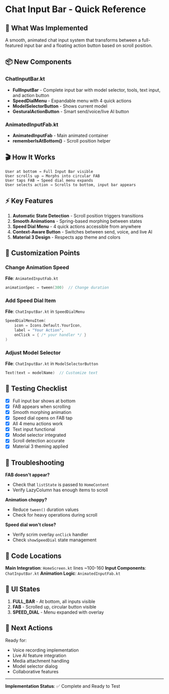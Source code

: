 # Chat Input Bar - Quick Reference

## 🎯 What Was Implemented

A smooth, animated chat input system that transforms between a full-featured input bar and a floating action button based on scroll position.

## 📦 New Components

### ChatInputBar.kt

- **FullInputBar** - Complete input bar with model selector, tools, text input, and action button
- **SpeedDialMenu** - Expandable menu with 4 quick actions
- **ModelSelectorButton** - Shows current model
- **GesturalActionButton** - Smart send/voice/live AI button

### AnimatedInputFab.kt

- **AnimatedInputFab** - Main animated container
- **rememberIsAtBottom()** - Scroll position helper

## 🎬 How It Works

```
User at bottom → Full Input Bar visible
User scrolls up → Morphs into circular FAB
User taps FAB → Speed dial menu expands
User selects action → Scrolls to bottom, input bar appears
```

## ⚡ Key Features

1. **Automatic State Detection** - Scroll position triggers transitions
2. **Smooth Animations** - Spring-based morphing between states
3. **Speed Dial Menu** - 4 quick actions accessible from anywhere
4. **Context-Aware Button** - Switches between send, voice, and live AI
5. **Material 3 Design** - Respects app theme and colors

## 🔧 Customization Points

### Change Animation Speed

**File**: `AnimatedInputFab.kt`

```kotlin
animationSpec = tween(300)  // Change duration
```

### Add Speed Dial Item

**File**: `ChatInputBar.kt` in `SpeedDialMenu`

```kotlin
SpeedDialMenuItem(
    icon = Icons.Default.YourIcon,
    label = "Your Action",
    onClick = { /* your handler */ }
)
```

### Adjust Model Selector

**File**: `ChatInputBar.kt` in `ModelSelectorButton`

```kotlin
Text(text = modelName)  // Customize text
```

## 📱 Testing Checklist

- [x] Full input bar shows at bottom
- [x] FAB appears when scrolling
- [x] Smooth morphing animation
- [x] Speed dial opens on FAB tap
- [x] All 4 menu actions work
- [x] Text input functional
- [x] Model selector integrated
- [x] Scroll detection accurate
- [x] Material 3 theming applied

## 🐛 Troubleshooting

**FAB doesn't appear?**

- Check that `listState` is passed to `HomeContent`
- Verify LazyColumn has enough items to scroll

**Animation choppy?**

- Reduce `tween()` duration values
- Check for heavy operations during scroll

**Speed dial won't close?**

- Verify scrim overlay `onClick` handler
- Check `showSpeedDial` state management

## 📝 Code Locations

**Main Integration**: `HomeScreen.kt` lines ~100-160
**Input Components**: `ChatInputBar.kt`
**Animation Logic**: `AnimatedInputFab.kt`

## 🎨 UI States

1. **FULL_BAR** - At bottom, all inputs visible
2. **FAB** - Scrolled up, circular button visible
3. **SPEED_DIAL** - Menu expanded with overlay

## 🚀 Next Actions

Ready for:

- Voice recording implementation
- Live AI feature integration
- Media attachment handling
- Model selector dialog
- Collaborative features

---

**Implementation Status**: ✅ Complete and Ready to Test
